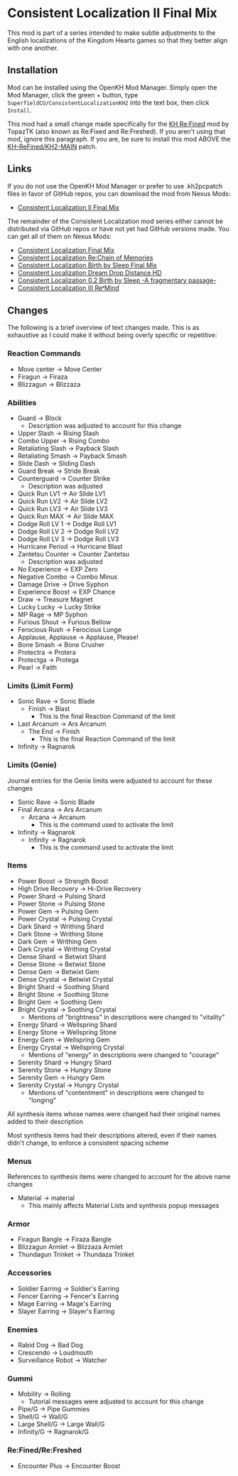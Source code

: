 # Consistent Localization II Final Mix

This mod is part of a series intended to make subtle adjustments to the English localizations of the Kingdom Hearts games so that they better align with one another.

## Installation

Mod can be installed using the OpenKH Mod Manager. Simply open the Mod Manager, click the green + button, type `SuperfieldCU/ConsistentLocalizationKH2` into the text box, then click `Install`.

This mod had a small change made specifically for the [KH Re:Fined](https://github.com/KH-ReFined/KH-ReFined) mod by TopazTK (also known as Re:Fixed and Re:Freshed). If you aren't using that mod, ignore this paragraph. If you are, be sure to install this mod ABOVE the [KH-ReFined/KH2-MAIN](https://github.com/KH-ReFined/KH2-MAIN) patch.

## Links
If you do not use the OpenKH Mod Manager or prefer to use .kh2pcpatch files in favor of GitHub repos, you can download the mod from Nexus Mods:
* [Consistent Localization II Final Mix](https://www.nexusmods.com/kingdomhearts2finalmix/mods/180/)

The remainder of the Consistent Localization mod series either cannot be distributed via GitHub repos or have not yet had GitHub versions made. You can get all of them on Nexus Mods:
* [Consistent Localization Final Mix](https://www.nexusmods.com/kingdomheartsfinalmix/mods/112)
* [Consistent Localization Re:Chain of Memories](https://www.nexusmods.com/kingdomheartsrechainofmemories/mods/20/)
* [Consistent Localization Birth by Sleep Final Mix](https://www.nexusmods.com/kingdomheartsbirthbysleepfinalmix/mods/35/)
* [Consistent Localization Dream Drop Distance HD](https://www.nexusmods.com/kingdomheartsdreamdropdistancehd/mods/30/)
* [Consistent Localization 0.2 Birth by Sleep -A fragmentary passage-](https://www.nexusmods.com/kingdomhearts02birthbysleepafragmentarypassage/mods/20/)
* [Consistent Localization III Re𝄌Mind](https://www.nexusmods.com/kingdomhearts3/mods/2029/)

## Changes
The following is a brief overview of text changes made. This is as exhaustive as I could make it without being overly specific or repetitive:

### Reaction Commands
* Move center -> Move Center
* Firagun -> Firaza
* Blizzagun -> Blizzaza

### Abilities
* Guard -> Block
  * Description was adjusted to account for this change
* Upper Slash -> Rising Slash
* Combo Upper -> Rising Combo
* Retaliating Slash -> Payback Slash
* Retaliating Smash -> Payback Smash
* Slide Dash -> Sliding Dash
* Guard Break -> Stride Break
* Counterguard -> Counter Strike
  * Description was adjusted
* Quick Run LV1 -> Air Slide LV1
* Quick Run LV2 -> Air Slide LV2
* Quick Run LV3 -> Air Slide LV3
* Quick Run MAX -> Air Slide MAX
* Dodge Roll LV 1 -> Dodge Roll LV1
* Dodge Roll LV 2 -> Dodge Roll LV2
* Dodge Roll LV 3 -> Dodge Roll LV3
* Hurricane Period -> Hurricane Blast
* Zantetsu Counter -> Counter Zantetsu
  * Description was adjusted
* No Experience -> EXP Zero
* Negative Combo -> Combo Minus
* Damage Drive -> Drive Syphon
* Experience Boost -> EXP Chance
* Draw -> Treasure Magnet
* Lucky Lucky -> Lucky Strike
* MP Rage -> MP Syphon
* Furious Shout -> Furious Bellow
* Ferocious Rush -> Ferocious Lunge
* Applause, Applause -> Applause, Please!
* Bone Smash -> Bone Crusher
* Protectra -> Protera
* Protectga -> Protega
* Pearl -> Faith

### Limits (Limit Form)
* Sonic Rave -> Sonic Blade
  * Finish -> Blast
    * This is the final Reaction Command of the limit
* Last Arcanum -> Ars Arcanum
  * The End -> Finish
    * This is the final Reaction Command of the limit
* Infinity -> Ragnarok

### Limits (Genie)
Journal entries for the Genie limits were adjusted to account for these changes
* Sonic Rave -> Sonic Blade
* Final Arcana -> Ars Arcanum
  * Arcana -> Arcanum
    * This is the command used to activate the limit
* Infinity -> Ragnarok
  * Infinity -> Ragnarok
    * This is the command used to activate the limit

### Items
* Power Boost -> Strength Boost
* High Drive Recovery -> Hi-Drive Recovery
* Power Shard -> Pulsing Shard
* Power Stone -> Pulsing Stone
* Power Gem -> Pulsing Gem
* Power Crystal -> Pulsing Crystal
* Dark Shard -> Writhing Shard
* Dark Stone -> Writhing Stone
* Dark Gem -> Writhing Gem
* Dark Crystal -> Writhing Crystal
* Dense Shard -> Betwixt Shard
* Dense Stone -> Betwixt Stone
* Dense Gem -> Betwixt Gem
* Dense Crystal -> Betwixt Crystal
* Bright Shard -> Soothing Shard
* Bright Stone -> Soothing Stone
* Bright Gem -> Soothing Gem
* Bright Crystal -> Soothing Crystal
  * Mentions of "brightness" in descriptions were changed to "vitality"
* Energy Shard -> Wellspring Shard
* Energy Stone -> Wellspring Stone
* Energy Gem -> Wellspring Gem
* Energy Crystal -> Wellspring Crystal
  * Mentions of "energy" in descriptions were changed to "courage"
* Serenity Shard -> Hungry Shard
* Serenity Stone -> Hungry Stone
* Serenity Gem -> Hungry Gem
* Serenity Crystal -> Hungry Crystal
  * Mentions of "contentment" in descriptions were changed to "longing"

All synthesis items whose names were changed had their original names added to their description

Most synthesis items had their descriptions altered, even if their names didn't change, to enforce a consistent spacing scheme

### Menus
References to synthesis items were changed to account for the above name changes
* Material -> material
  * This mainly affects Material Lists and synthesis popup messages

### Armor
* Firagun Bangle -> Firaza Bangle
* Blizzagun Armlet -> Blizzaza Armlet
* Thundagun Trinket -> Thundaza Trinket

### Accessories
* Soldier Earring -> Soldier's Earring
* Fencer Earring -> Fencer's Earring
* Mage Earring -> Mage's Earring
* Slayer Earring -> Slayer's Earring

### Enemies
* Rabid Dog -> Bad Dog
* Crescendo -> Loudmouth
* Surveillance Robot -> Watcher

### Gummi
* Mobility -> Rolling
  * Tutorial messages were adjusted to account for this change
* Pipe/G -> Pipe Gummies
* Shell/G -> Wall/G
* Large Shell/G -> Large Wall/G
* Infinity/G -> Ragnarok/G

### Re:Fined/Re:Freshed
* Encounter Plus -> Encounter Boost
